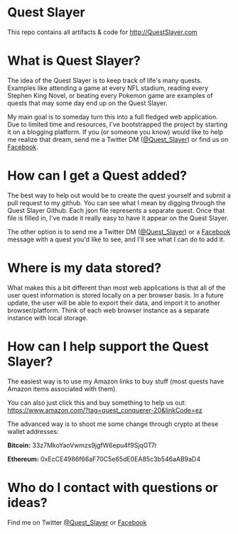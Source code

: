 # Quest Slayer

This repo contains all artifacts & code for http://QuestSlayer.com

# What is Quest Slayer?

The idea of the Quest Slayer is to keep track of life's many quests. Examples like attending a game at every NFL stadium, reading every Stephen King Novel, or beating every Pokemon game are examples of quests that may some day end up on the Quest Slayer. 

My main goal is to someday turn this into a full fledged web application. Due to limited time and resources, I've bootstrapped the project by starting it on a blogging platform. If you (or someone you know) would like to help me realize that dream, send me a Twitter DM ([@Quest_Slayer](https://twitter.com/quest_slayer)) or find us on [Facebook](https://www.facebook.com/thequestslayer/). 

# How can I get a Quest added?

The best way to help out would be to create the quest yourself and submit a pull request to my github. You can see what I mean by digging through the Quest Slayer Github. Each json file represents a separate quest. Once that file is filled in, I've made it really easy to have it appear on the Quest Slayer.

The other option is to send me a Twitter DM ([@Quest_Slayer](https://twitter.com/quest_slayer)) or a [Facebook](https://www.facebook.com/thequestslayer/) message with a quest you'd like to see, and I'll see what I can do to add it. 

# Where is my data stored?

What makes this a bit different than most web applications is that all of the user quest information is stored locally on a per browser basis. In a future update, the user will be able to export their data, and import it to another browser/platform. Think of each web browser instance as a separate instance with local storage. 

# How can I help support the Quest Slayer?

The easiest way is to use my Amazon links to buy stuff (most quests have Amazon items associated with them).

You can also just click this and buy something to help us out:  https://www.amazon.com/?tag=quest_conquerer-20&linkCode=ez

The advanced way is to shoot me some change through crypto at these wallet addresses:

**Bitcoin:** 33z7MkoYaoVwmzs9jgfW6epu4f9SjqGT7r

**Ethereum:** 0xEcCE4986f66aF70C5e65dE0EA85c3b546aAB9aD4

# Who do I contact with questions or ideas?

Find me on Twitter [@Quest_Slayer](https://twitter.com/quest_slayer) or [Facebook](https://www.facebook.com/thequestslayer/)
<meta name="google-site-verification" content="YP_LKDnM1EsxRJTED7bfpGlFNmZbf9F8IdnmqZpXvFY" />
